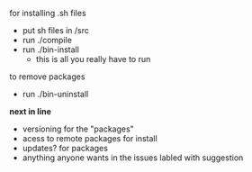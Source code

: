 for installing .sh files

* put sh files in /src
* run ./compile
* run ./bin-install
    * this is all you really have to run


to remove packages

* run ./bin-uninstall 

__next in line__
* versioning for the "packages"
* acess to remote packages for install
* updates? for packages
* anything anyone wants in the issues labled with suggestion
